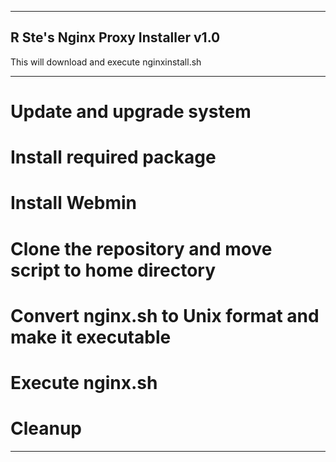 ----------------------------------
R Ste's Nginx Proxy Installer v1.0
----------------------------------

This will download and execute nginxinstall.sh

----------------------------------------------------------

# Update and upgrade system

# Install required package

# Install Webmin

# Clone the repository and move script to home directory

# Convert nginx.sh to Unix format and make it executable

# Execute nginx.sh

# Cleanup

----------------------------------------------------------
